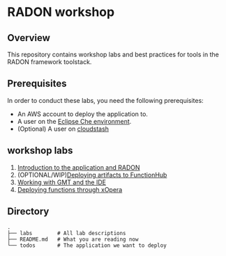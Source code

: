 # RADON workshop

## Overview

This repository contains workshop labs and best
practices for tools in the RADON framework
toolstack.

## Prerequisites

In order to conduct these labs, you need the
following prerequisites:

- An AWS account to deploy the application to.
- A user on the
  [Eclipse Che environment](http://che-che.51.11.43.6.nip.io/).
- (Optional) A user on [cloudstash](cloudstash.io)

## workshop labs

1. [Introduction to the application and RADON](labs/introduction.md)
1. (OPTIONAL/WIP)[Deploying artifacts to FunctionHub](labs/functionhub.md)
1. [Working with GMT and the IDE](labs/gmt-ide.md)
1. [Deploying functions through xOpera](labs/xopera.md)

## Directory

```
.
├── labs        # All lab descriptions
├── README.md   # What you are reading now
└── todos       # The application we want to deploy
```

